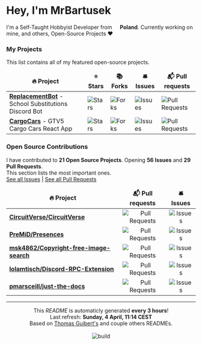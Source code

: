 <h1>Hey, I'm MrBartusek</h1>

<p>I'm a Self-Taught Hobbyist Developer from <img src="https://www.flaticon.com/svg/static/icons/svg/197/197529.svg" width="13"/> <b>Poland</b>. Currently working on mine, and others, Open-Source Projects ❤️</p>

<h3>My Projects</h3>
<p>This list contains all of my featured open-source projects.</p>
<table>
	<thead align="center">
		<tr border: none;>
		<td><b>🔥 Project</b></td>
		<td><b>⭐ Stars</b></td>
		<td><b>📚 Forks</b></td>
		<td><b>🛎 Issues</b></td>
		<td><b>📬 Pull requests</b></td>
	</tr>
	</thead>
	<tbody>
	  <tr>
			<td><a href="https://github.com/ReplacementBot&#x2F;ReplacementBot"><b>ReplacementBot</b></a> -  School Substitutions Discord Bot</td>
			<td><img alt="Stars" src="https://img.shields.io/github/stars/ReplacementBot&#x2F;ReplacementBot?style=flat-square&labelColor=343b41"/></td>
			<td><img alt="Forks" src="https://img.shields.io/github/forks/ReplacementBot&#x2F;ReplacementBot?style=flat-square&labelColor=343b41"/></td>
			<td><img alt="Issues" src="https://img.shields.io/github/issues/ReplacementBot&#x2F;ReplacementBot?style=flat-square&labelColor=343b41"/></td>
			<td><img alt="Pull Requests" src="https://img.shields.io/github/issues-pr/ReplacementBot&#x2F;ReplacementBot?style=flat-square&labelColor=343b41"/></td>
		</tr>
	  <tr>
			<td><a href="https://github.com/MrBartusek&#x2F;CargoCars"><b>CargoCars</b></a> -  GTV5 Cargo Cars React App</td>
			<td><img alt="Stars" src="https://img.shields.io/github/stars/MrBartusek&#x2F;CargoCars?style=flat-square&labelColor=343b41"/></td>
			<td><img alt="Forks" src="https://img.shields.io/github/forks/MrBartusek&#x2F;CargoCars?style=flat-square&labelColor=343b41"/></td>
			<td><img alt="Issues" src="https://img.shields.io/github/issues/MrBartusek&#x2F;CargoCars?style=flat-square&labelColor=343b41"/></td>
			<td><img alt="Pull Requests" src="https://img.shields.io/github/issues-pr/MrBartusek&#x2F;CargoCars?style=flat-square&labelColor=343b41"/></td>
		</tr>
	</tbody>
</table>

<h3>Open Source Contributions</h3>
<p>
	I have contributed to <b>21 Open Source Projects</b>. 
	Opening <b>56 Issues</b> and <b>29 Pull Requests</b>.<br>
	This section lists the most important ones.<br>
	<a href="https://github.com/issues?q=is%3Aissue+author%3AMrBartusek">See all Issues</a> | <a href="https://github.com/pulls?q=is%3Apr+author%3AMrBartusek">See all Pull Requests</a>
<table>
	<thead align="center">
		<tr border: none;>
		<td><b>🔥 Project</b></td>
		<td><b>📬 Pull requests</b></td>
		<td><b>🛎 Issues</b></td>
	</tr>
	</thead>
	<tbody>
	  <tr>
			<td><a href="https://github.com/CircuitVerse&#x2F;CircuitVerse"><b>CircuitVerse&#x2F;CircuitVerse</b></a></td>
			<td align="center"><img  alt="Pull Requests" src="https://img.shields.io/badge/pull%20requests-15-blueviolet?style=flat-square&labelColor=343b41"/></td>
			<td align="center"><img alt="Issues" src="https://img.shields.io/badge/issues-32-blue?style=flat-square&labelColor=343b41"/></td>
		</tr>
	  <tr>
			<td><a href="https://github.com/PreMiD&#x2F;Presences"><b>PreMiD&#x2F;Presences</b></a></td>
			<td align="center"><img  alt="Pull Requests" src="https://img.shields.io/badge/pull%20requests-7-blueviolet?style=flat-square&labelColor=343b41"/></td>
			<td align="center"><img alt="Issues" src="https://img.shields.io/badge/issues-1-blue?style=flat-square&labelColor=343b41"/></td>
		</tr>
	  <tr>
			<td><a href="https://github.com/msk4862&#x2F;Copyright-free-image-search"><b>msk4862&#x2F;Copyright-free-image-search</b></a></td>
			<td align="center"><img  alt="Pull Requests" src="https://img.shields.io/badge/pull%20requests-3-blueviolet?style=flat-square&labelColor=343b41"/></td>
			<td align="center"><img alt="Issues" src="https://img.shields.io/badge/issues-0-blue?style=flat-square&labelColor=343b41"/></td>
		</tr>
	  <tr>
			<td><a href="https://github.com/lolamtisch&#x2F;Discord-RPC-Extension"><b>lolamtisch&#x2F;Discord-RPC-Extension</b></a></td>
			<td align="center"><img  alt="Pull Requests" src="https://img.shields.io/badge/pull%20requests-2-blueviolet?style=flat-square&labelColor=343b41"/></td>
			<td align="center"><img alt="Issues" src="https://img.shields.io/badge/issues-1-blue?style=flat-square&labelColor=343b41"/></td>
		</tr>
	  <tr>
			<td><a href="https://github.com/pmarsceill&#x2F;just-the-docs"><b>pmarsceill&#x2F;just-the-docs</b></a></td>
			<td align="center"><img  alt="Pull Requests" src="https://img.shields.io/badge/pull%20requests-1-blueviolet?style=flat-square&labelColor=343b41"/></td>
			<td align="center"><img alt="Issues" src="https://img.shields.io/badge/issues-2-blue?style=flat-square&labelColor=343b41"/></td>
		</tr>
	</tbody>
</table>

------------
<p align="center">
	This <i>README</i> is automaticly generated <b>every 3 hours</b>!<br>
	Last refresh: <b>Sunday, 4 April, 11:14 CEST</b><br>
	Based on <a href="https://github.com/thmsgbrt/thmsgbrt">Thomas Guibert's</a> and couple others READMEs.<br><br>
	<img alt="build" src="https://github.com/MrBartusek/MrBartusek/workflows/README%20build/badge.svg" />
</p>
